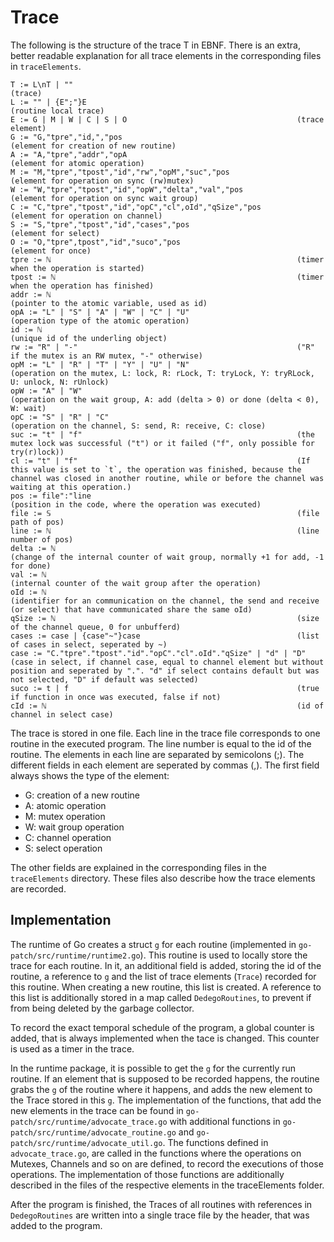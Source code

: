 # Trace

The following is the structure of the trace T in EBNF. There is an extra, 
better readable
explanation for all trace elements in the corresponding files in `traceElements`. 
```
T := L\nT | ""                                                  (trace)
L := "" | {E";"}E                                               (routine local trace)
E := G | M | W | C | S | O                                      (trace element)
G := "G,"tpre","id,","pos                                       (element for creation of new routine)
A := "A,"tpre","addr","opA                                      (element for atomic operation)
M := "M,"tpre","tpost","id","rw","opM","suc","pos               (element for operation on sync (rw)mutex)
W := "W,"tpre","tpost","id","opW","delta","val","pos            (element for operation on sync wait group)
C := "C,"tpre","tpost","id","opC","cl",oId","qSize","pos        (element for operation on channel)
S := "S,"tpre","tpost","id","cases","pos                        (element for select)
O := "O,"tpre",tpost","id","suco","pos                                 (element for once)
tpre := ℕ                                                       (timer when the operation is started)
tpost := ℕ                                                      (timer when the operation has finished)
addr := ℕ                                                       (pointer to the atomic variable, used as id)
opA := "L" | "S" | "A" | "W" | "C" | "U"                        (operation type of the atomic operation)
id := ℕ                                                         (unique id of the underling object)
rw := "R" | "-"                                                 ("R" if the mutex is an RW mutex, "-" otherwise)
opM := "L" | "R" | "T" | "Y" | "U" | "N"                        (operation on the mutex, L: lock, R: rLock, T: tryLock, Y: tryRLock, U: unlock, N: rUnlock)
opW := "A" | "W"                                                (operation on the wait group, A: add (delta > 0) or done (delta < 0), W: wait)
opC := "S" | "R" | "C"                                          (operation on the channel, S: send, R: receive, C: close)
suc := "t" | "f"                                                (the mutex lock was successful ("t") or it failed ("f", only possible for try(r)lock))
cl := "t" | "f"                                                 (If this value is set to `t`, the operation was finished, because the channel was closed in another routine, while or before the channel was waiting at this operation.)
pos := file":"line                                              (position in the code, where the operation was executed)
file := 𝕊                                                       (file path of pos)
line := ℕ                                                       (line number of pos)
delta := ℕ                                                      (change of the internal counter of wait group, normally +1 for add, -1 for done)
val := ℕ                                                        (internal counter of the wait group after the operation)
oId := ℕ                                                        (identifier for an communication on the channel, the send and receive (or select) that have communicated share the same oId)
qSize := ℕ                                                      (size of the channel queue, 0 for unbufferd)
cases := case | {case"~"}case                                   (list of cases in select, seperated by ~)
case := "C."tpre"."tpost"."id"."opC"."cl".oId"."qSize" | "d" | "D"     (case in select, if channel case, equal to channel element but without position and seperated by ".". "d" if select contains default but was not selected, "D" if default was selected)
suco := t | f                                                   (true if function in once was executed, false if not)
cId := ℕ                                                        (id of channel in select case) 
```

The trace is stored in one file. Each line in the trace file corresponds to one 
routine in the executed program. The line number is equal to the id of the routine.
The elements in each line are separated by 
semicolons (;). The different fields in each element are seperated by 
commas (,). The first field always shows the type of the element:

- G: creation of a new routine
- A: atomic operation
- M: mutex operation
- W: wait group operation
- C: channel operation
- S: select operation

The other fields are explained in the corresponding files in the `traceElements` directory.
These files also describe how the trace elements are recorded.

## Implementation
The runtime of Go creates a struct `g` for each routine (implemented in `go-patch/src/runtime/runtime2.go`). This routine is used to locally store the trace for each routine. 
In it, an additional field is added, storing the id of the routine, a reference to `g` and the list of trace elements (`Trace`) recorded for this routine. When creating a new routine, this list is created. A reference to this list is additionally stored in a map called `DedegoRoutines`, to prevent if from being deleted by the garbage collector.

To record the exact temporal schedule of the program, a global counter is added, 
that is always implemented when the tace is changed. This counter is used as 
a timer in the trace.

In the runtime package, it is possible to get the `g` for the currently run routine. If an element that is supposed to be recorded happens, the routine grabs the `g` of the routine where it happens, and adds the new element to the Trace stored in this `g`. The implementation of the functions, that add the new elements in the trace can be found in `go-patch/src/runtime/advocate_trace.go` with additional functions in `go-patch/src/runtime/advocate_routine.go` and `go-patch/src/runtime/advocate_util.go`. The functions defined in `advocate_trace.go`, are called in the functions where the operations on Mutexes, Channels and so on are defined, to record the executions of those operations. The implementation of those functions are additionally described in the files of the respective elements in the traceElements folder.

After the program is finished, the Traces of all routines with references in `DedegoRoutines` are written into a single trace file by the header, that was 
added to the program.
